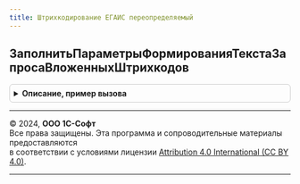 ```yaml
---
title: Штрихкодирование ЕГАИС переопределяемый
---
```



## ЗаполнитьПараметрыФормированияТекстаЗапросаВложенныхШтрихкодов
<details style="margin: 1em 0; padding: 0.5em; border: 1px solid #ccc; border-radius: 6px;">

<summary style="font-weight: bold; cursor: pointer;">Описание, пример вызова</summary>

```bsl
//
// Параметры:
// 	Параметры
// 	ДокументСсылка
Процедура ЗаполнитьПараметрыФормированияТекстаЗапросаВложенныхШтрихкодов(Параметры, ДокументСсылка) Экспорт
```

Пример вызова
```bsl
ШтрихкодированиеЕГАИСПереопределяемый.ЗаполнитьПараметрыФормированияТекстаЗапросаВложенныхШтрихкодов(Параметры, ДокументСсылка) 
```
</details>

---

© 2024, **ООО 1С-Софт**  
Все права защищены. Эта программа и сопроводительные материалы предоставляются  
в соответствии с условиями лицензии [Attribution 4.0 International (CC BY 4.0)](https://creativecommons.org/licenses/by/4.0/legalcode).

---
